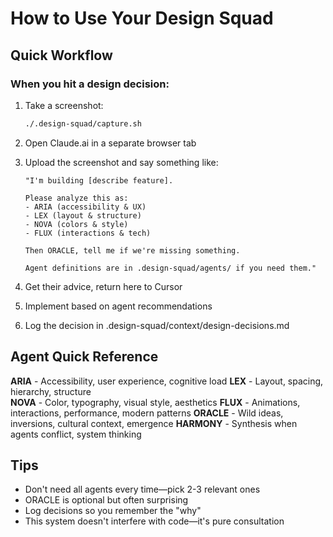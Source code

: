 # How to Use Your Design Squad

## Quick Workflow

### When you hit a design decision:

1. Take a screenshot:
   ```bash
   ./.design-squad/capture.sh
   ```

2. Open Claude.ai in a separate browser tab

3. Upload the screenshot and say something like:
   ```
   "I'm building [describe feature]. 
   
   Please analyze this as:
   - ARIA (accessibility & UX)
   - LEX (layout & structure)
   - NOVA (colors & style)
   - FLUX (interactions & tech)
   
   Then ORACLE, tell me if we're missing something.
   
   Agent definitions are in .design-squad/agents/ if you need them."
   ```

4. Get their advice, return here to Cursor

5. Implement based on agent recommendations

6. Log the decision in .design-squad/context/design-decisions.md

## Agent Quick Reference

**ARIA** - Accessibility, user experience, cognitive load
**LEX** - Layout, spacing, hierarchy, structure  
**NOVA** - Color, typography, visual style, aesthetics
**FLUX** - Animations, interactions, performance, modern patterns
**ORACLE** - Wild ideas, inversions, cultural context, emergence
**HARMONY** - Synthesis when agents conflict, system thinking

## Tips

- Don't need all agents every time—pick 2-3 relevant ones
- ORACLE is optional but often surprising
- Log decisions so you remember the "why"
- This system doesn't interfere with code—it's pure consultation
